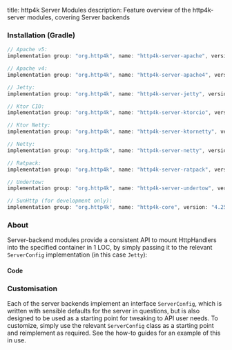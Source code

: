 title: http4k Server Modules
description: Feature overview of the http4k-server modules, covering Server backends

### Installation (Gradle)

```groovy
// Apache v5: 
implementation group: "org.http4k", name: "http4k-server-apache", version: "4.25.0.0"

// Apache v4: 
implementation group: "org.http4k", name: "http4k-server-apache4", version: "4.25.0.0"

// Jetty: 
implementation group: "org.http4k", name: "http4k-server-jetty", version: "4.25.0.0"

// Ktor CIO: 
implementation group: "org.http4k", name: "http4k-server-ktorcio", version: "4.25.0.0"

// Ktor Netty: 
implementation group: "org.http4k", name: "http4k-server-ktornetty", version: "4.25.0.0"

// Netty: 
implementation group: "org.http4k", name: "http4k-server-netty", version: "4.25.0.0"

// Ratpack: 
implementation group: "org.http4k", name: "http4k-server-ratpack", version: "4.25.0.0"

// Undertow: 
implementation group: "org.http4k", name: "http4k-server-undertow", version: "4.25.0.0"

// SunHttp (for development only): 
implementation group: "org.http4k", name: "http4k-core", version: "4.25.0.0"
```

### About
Server-backend modules provide a consistent API to mount HttpHandlers into the specified container in 1 LOC, by 
simply passing it to the relevant `ServerConfig` implementation (in this case `Jetty`):

#### Code [<img class="octocat"/>](https://github.com/http4k/http4k/blob/master/src/docs/guide/reference/servers/example_http.kt)

<script src="https://gist-it.appspot.com/https://github.com/http4k/http4k/blob/master/src/docs/guide/reference/servers/example_http.kt"></script>

### Customisation
Each of the server backends implement an interface `ServerConfig`, which is written with sensible defaults for the server in questions, 
but is also designed to be used as a starting point for tweaking to API user needs. To customize, simply use the relevant `ServerConfig` 
class as a starting point and reimplement as required. See the how-to guides for an example of this in use.
